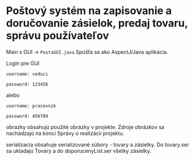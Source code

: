 # Poštový systém na zapisovanie a doručovanie zásielok, predaj tovaru, správu používateľov
Main s GUI -> `PostaGUI.java`
Spúšťa sa ako AspectJ/Java aplikácia.

Login pre GUI

`username: veduci`

`password: 123456`

alebo 

`username: pracovnik`

`password: 456789`

obrazky obsahujú použité obrázky v projekte. Zdroje obrázkov sa nachádzajú na konci Správy o realizácii projektu.

serializacia obsahuje serializované súbory - tovary a zásielky. Do tovary.ser sa ukladajú Tovary a do doporucenyList.ser všetky zásielky.
